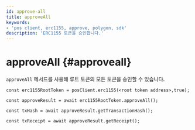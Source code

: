 ```yaml
---
id: approve-all
title: approveAll
keywords:
- 'pos client, erc1155, approve, polygon, sdk'
description: 'ERC1155 토큰을 승인합니다.'
---
```


# approveAll {#approveall}

`approveAll` 메서드를 사용해 루트 토큰의 모든 토큰을 승인할 수 있습니다.

```
const erc1155RootToken = posClient.erc1155(<root token address>,true);

const approveResult = await erc1155RootToken.approveAll();

const txHash = await approveResult.getTransactionHash();

const txReceipt = await approveResult.getReceipt();

```
